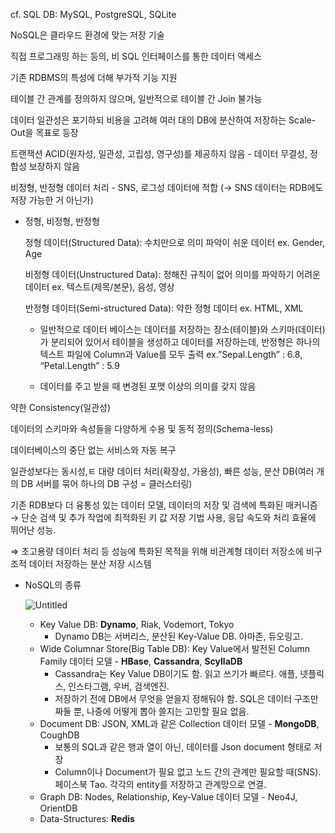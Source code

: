 cf. SQL DB: MySQL, PostgreSQL, SQLite

NoSQL은 클라우드 환경에 맞는 저장 기술

직접 프로그래밍 하는 등의, 비 SQL 인터페이스를 통한 데이터 액세스

기존 RDBMS의 특성에 더해 부가적 기능 지원

테이블 간 관계를 정의하지 않으며, 일반적으로 테이블 간 Join 불가능

데이터 일관성은 포기하되 비용을 고려해 여러 대의 DB에 분산하여 저장하는 Scale-Out을 목표로 등장

트랜잭션 ACID(원자성, 일관성, 고립성, 영구성)를 제공하지 않음 - 데이터 무결성, 정합성 보장하지 않음

비정형, 반정형 데이터 처리 - SNS, 로그성 데이터에 적합 (→ SNS 데이터는 RDB에도 저장 가능한 거 아닌가)

- 정형, 비정형, 반정형
    
    정형 데이터(Structured Data): 수치만으로 의미 파악이 쉬운 데이터 ex. Gender, Age
    
    비정형 데이터(Unstructured Data): 정해진 규칙이 없어 의미를 파악하기 어려운 데이터 ex. 텍스트(제목/본문), 음성, 영상
    
    반정형 데이터(Semi-structured Data): 약한 정형 데이터 ex. HTML, XML
    
    - 일반적으로 데이터 베이스는 데이터를 저장하는 장소(테이블)와 스키마(데이터)가 분리되어 있어서 테이블을 생성하고 데이터를 저장하는데, 반정형은 하나의 텍스트 파일에 Column과 Value를 모두 출력 ex.”Sepal.Length” : 6.8, “Petal.Length” : 5.9
    
    - 데이터를 주고 받을 때 변경된 포맷 이상의 의미를 갖지 않음
    

약한 Consistency(일관성)

데이터의 스키마와 속성들을 다양하게 수용 및 동적 정의(Schema-less)

데이터베이스의 중단 없는 서비스와 자동 복구

일관성보다는 동시성,ㅌ 대량 데이터 처리(확장성, 가용성), 빠른 성능, 분산 DB(여러 개의 DB 서버를 묶어 하나의 DB 구성 = 클러스터링)

기존 RDB보다 더 융통성 있는 데이터 모델, 데이터의 저장 및 검색에 특화된 매커니즘 → 단순 검색 및 추가 작업에 최적화된 키 값 저장 기법 사용, 응답 속도와 처리 효율에 뛰어난 성능.

⇒ 초고용량 데이터 처리 등 성능에 특화된 목적을 위해 비관계형 데이터 저장소에 비구조적 데이터 저장하는 분산 저장 시스템

- NoSQL의 종류
    
    ![Untitled](https://s3-us-west-2.amazonaws.com/secure.notion-static.com/14e17fe2-6224-4da0-b24a-c87a7cc056ac/Untitled.png)
    
    - Key Value DB: **Dynamo**, Riak, Vodemort, Tokyo
        - Dynamo DB는 서버리스, 분산된 Key-Value DB. 아마존, 듀오링고.
    - Wide Columnar Store(Big Table DB): Key Value에서 발전된 Column Family 데이터 모델 - **HBase**, **Cassandra**, **ScyllaDB**
        - Cassandra는 Key Value DB이기도 함. 읽고 쓰기가 빠르다. 애플, 넷플릭스, 인스타그램, 우버, 검색엔진.
        - 저장하기 전에 DB에서 무엇을 얻을지 정해둬야 함. SQL은 데이터 구조만 짜둘 뿐, 나중에 어떻게 뽑아 쓸지는 고민할 필요 없음.
    - Document DB: JSON, XML과 같은 Collection 데이터 모델 - **MongoDB**, CoughDB
        - 보통의 SQL과 같은 행과 열이 아닌, 데이터를 Json document 형태로 저장
        - Column이나 Document가 필요 없고 노드 간의 관계만 필요할 때(SNS). 페이스북 Tao. 각각의 entity를 저장하고 관계망으로 연결.
    - Graph DB: Nodes, Relationship, Key-Value 데이터 모델 - Neo4J, OrientDB
    - Data-Structures: **Redis**